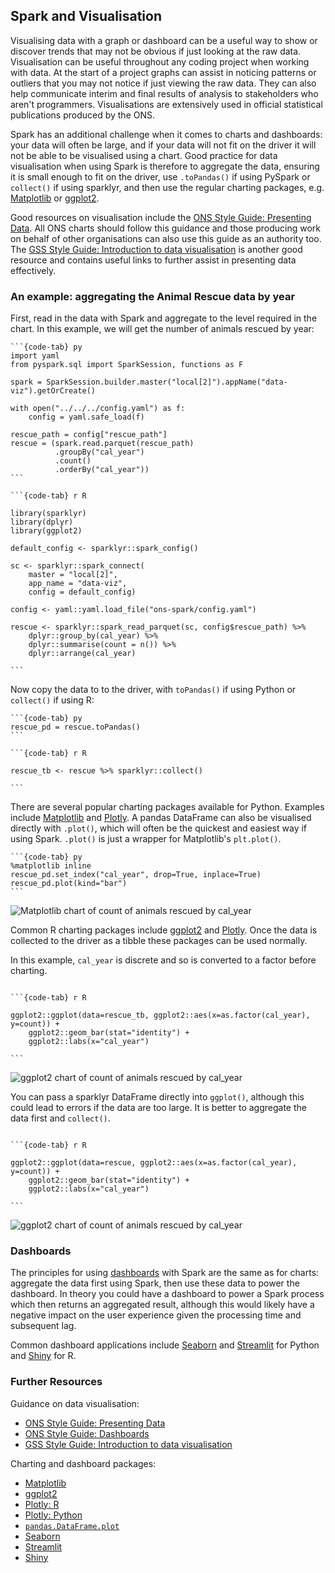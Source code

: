 ## Spark and Visualisation

Visualising data with a graph or dashboard can be a useful way to show or discover trends that may not be obvious if just looking at the raw data. Visualisation can be useful throughout any coding project when working with data. At the start of a project graphs can assist in noticing patterns or outliers that you may not notice if just viewing the raw data. They can also help communicate interim and final results of analysis to stakeholders who aren't programmers. Visualisations are extensively used in official statistical publications produced by the ONS.

Spark has an additional challenge when it comes to charts and dashboards: your data will often be large, and if your data will not fit on the driver it will not be able to be visualised using a chart. Good practice for data visualisation when using Spark is therefore to aggregate the data, ensuring it is small enough to fit on the driver, use `.toPandas()` if using PySpark or `collect()` if using sparklyr, and then use the regular charting packages, e.g. [Matplotlib](https://matplotlib.org/) or [ggplot2](https://ggplot2.tidyverse.org/).

Good resources on visualisation include the [ONS Style Guide: Presenting Data](https://style.ons.gov.uk/category/data-visualisation/). All ONS charts should follow this guidance and those producing work on behalf of other organisations can also use this guide as an authority too. The [GSS Style Guide: Introduction to data visualisation](https://gss.civilservice.gov.uk/policy-store/introduction-to-data-visualisation/) is another good resource and contains useful links to further assist in presenting data effectively.

### An example: aggregating the Animal Rescue data by year

First, read in the data with Spark and aggregate to the level required in the chart. In this example, we will get the number of animals rescued by year:
````{tabs}
```{code-tab} py
import yaml
from pyspark.sql import SparkSession, functions as F

spark = SparkSession.builder.master("local[2]").appName("data-viz").getOrCreate()

with open("../../../config.yaml") as f:
    config = yaml.safe_load(f)
    
rescue_path = config["rescue_path"]
rescue = (spark.read.parquet(rescue_path)
          .groupBy("cal_year")
          .count()
          .orderBy("cal_year"))
```

```{code-tab} r R

library(sparklyr)
library(dplyr)
library(ggplot2)

default_config <- sparklyr::spark_config()

sc <- sparklyr::spark_connect(
    master = "local[2]",
    app_name = "data-viz",
    config = default_config)

config <- yaml::yaml.load_file("ons-spark/config.yaml")

rescue <- sparklyr::spark_read_parquet(sc, config$rescue_path) %>%
    dplyr::group_by(cal_year) %>%
    dplyr::summarise(count = n()) %>%
    dplyr::arrange(cal_year)

```
````
Now copy the data to to the driver, with `toPandas()` if using Python or `collect()` if using R:
````{tabs}
```{code-tab} py
rescue_pd = rescue.toPandas()
```

```{code-tab} r R

rescue_tb <- rescue %>% sparklyr::collect()

```
````
There are several popular charting packages available for Python. Examples include [Matplotlib](https://matplotlib.org/) and [Plotly](https://plotly.com/python/). A pandas DataFrame can also be visualised directly with `.plot()`, which will often be the quickest and easiest way if using Spark. `.plot()` is just a wrapper for Matplotlib's `plt.plot()`.
````{tabs}
```{code-tab} py
%matplotlib inline
rescue_pd.set_index("cal_year", drop=True, inplace=True)
rescue_pd.plot(kind="bar")
```
````
![Matplotlib chart of count of animals rescued by cal_year](../images/viz_1_python.png)

Common R charting packages include [ggplot2](https://ggplot2.tidyverse.org/) and [Plotly](https://plotly.com/r/). Once the data is collected to the driver as a tibble these packages can be used normally.

In this example, `cal_year` is discrete and so is converted to a factor before charting.
````{tabs}

```{code-tab} r R

ggplot2::ggplot(data=rescue_tb, ggplot2::aes(x=as.factor(cal_year), y=count)) +
    ggplot2::geom_bar(stat="identity") +
    ggplot2::labs(x="cal_year")

```
````
![ggplot2 chart of count of animals rescued by cal_year](../images/viz_2_r.png)

You can pass a sparklyr DataFrame directly into `ggplot()`, although this could lead to errors if the data are too large. It is better to aggregate the data first and `collect()`.
````{tabs}

```{code-tab} r R

ggplot2::ggplot(data=rescue, ggplot2::aes(x=as.factor(cal_year), y=count)) +
    ggplot2::geom_bar(stat="identity") +
    ggplot2::labs(x="cal_year")

```
````
![ggplot2 chart of count of animals rescued by cal_year](../images/viz_2_r.png)

### Dashboards

The principles for using [dashboards](https://style.ons.gov.uk/data-visualisation/dashboards/) with Spark are the same as for charts: aggregate the data first using Spark, then use these data to power the dashboard. In theory you could have a dashboard to power a Spark process which then returns an aggregated result, although this would likely have a negative impact on the user experience given the processing time and subsequent lag.

Common dashboard applications include [Seaborn](https://seaborn.pydata.org/) and [Streamlit](https://streamlit.io/) for Python and [Shiny](https://shiny.rstudio.com/) for R.

### Further Resources

Guidance on data visualisation:
- [ONS Style Guide: Presenting Data](https://style.ons.gov.uk/category/data-visualisation/)
- [ONS Style Guide: Dashboards](https://style.ons.gov.uk/data-visualisation/dashboards/)
- [GSS Style Guide: Introduction to data visualisation](https://gss.civilservice.gov.uk/policy-store/introduction-to-data-visualisation/)

Charting and dashboard packages:
- [Matplotlib](https://matplotlib.org/)
- [ggplot2](https://ggplot2.tidyverse.org/)
- [Plotly: R](https://plotly.com/r/)
- [Plotly: Python](https://plotly.com/python/)
- [`pandas.DataFrame.plot`](https://pandas.pydata.org/docs/reference/api/pandas.DataFrame.plot.html)
- [Seaborn](https://seaborn.pydata.org/) 
- [Streamlit](https://streamlit.io/)
- [Shiny](https://shiny.rstudio.com/)